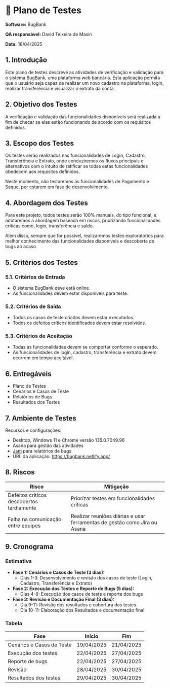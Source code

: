# 🧪 Plano de Testes

**Software:** BugBank

**QA responsável:** David Teixeira de Masin

**Data:** 18/04/2025

## 1. Introdução

Este plano de testes descreve as atividades de verificação e validação para o sistema BugBank, uma plataforma web bancária. Esta aplicação permita que o usuário seja capaz de realizar um novo cadastro na plataforma, login, realizar transferência e visualizar o extrato da conta.

## 2. Objetivo dos Testes

A verificação e validação das funcionalidades disponíveis será realizada a fim de checar se elas estão funcionando de acordo com os requisitos definidos.

## 3. Escopo dos Testes

Os testes serão realizados nas funcionalidades de Login, Cadastro, Transferência e Extrato, onde conduziremos os fluxos principais e alternativos com o intuito de ratificar se todas estas funcionalidades obedecem aos requisitos definidos.

Neste momento, não testaremos as funcionalidades de Pagamento e Saque, por estarem em fase de desenvolvimento.

## 4. Abordagem dos Testes

Para este projeto, todos testes serão 100% manuais, do tipo funcional, e adotaremos a abordagem baseada em riscos, priorizando funcionalidades críticas como, login, transferência e saldo.

Além disso, sempre que for possível, realizaremos testes exploratórios para melhor conhecimento das funcionalidades disponíveis e descoberta de bugs ao acaso.


## 5. Critérios dos Testes

### 5.1. Critérios de Entrada

- O sistema BugBank deve está online.
- As funcionalidades devem estar disponíveis para teste.

### 5.2. Critérios de Saída

- Todos os casos de teste criados devem estar executados.
- Todos os defeitos críticos identificados devem estar resolvidos.

### 5.3. Critérios de Aceitação

- Todas as funcionalidades devem se comportar conforme o esperado.
- As funcionalidades de login, cadastro, transferência e extrato devem ocorrem em tempo aceitável.

## 6. Entregáveis

- Plano de Testes
- Cenários e Casos de Teste
- Relatórios de Bugs
- Resultados dos Testes

## 7. Ambiente de Testes

Recursos e configurações:

- Desktop, Windows 11 e Chrome versão 135.0.7049.96
- Asana para gestão das atividades
- [Jam](https://jam.dev/docs) para relatórios de bugs
- URL da aplicação: https://bugbank.netlify.app/

## 8. Riscos

| Risco | Mitigação |
|-------|-----------|
| Defeitos críticos descobertos tardiamente | Priorizar testes em funcionalidades críticas |
| Falha na comunicação entre equipes | Realizar reuniões diárias e usar ferramentas de gestão como Jira ou Asana |

## 9. Cronograma

### Estimativa

- **Fase 1: Cenários e Casos de Teste (3 dias):**
  - Dias 1-3: Desenvolvimento e revisão dos casos de teste (Login, Cadastro, Transferência e Extrato)
- **Fase 2: Execução dos Testes e Reporte de Bugs (5 dias):**
  - Dias 4-8: Execução dos casos de teste e reporte dos bugs
- **Fase 3: Revisão e Documentação Final (3 dias):**
  - Dia 9-11: Revisão dos resultados e cobertura dos testes
  - Dia 10-11: Elaboração dos Resultados e documentação final

### Tabela

| Fase                      | Início       | Fim         |
|---------------------------|--------------|-------------|
| Cenários e Casos de Teste | 19/04/2025   | 21/04/2025  |
| Execução dos testes        | 22/04/2025   | 27/04/2025  |
| Reporte de bugs            | 22/04/2025   | 27/04/2025  |
| Revisão                    | 28/04/2025   | 30/04/2025  |
| Resultados dos testes      | 29/04/2025   | 30/04/2025  |


